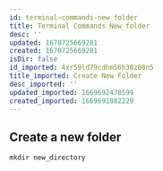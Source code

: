 ```yaml
---
id: terminal-commands-new_folder
title: Terminal Commands New_folder
desc: ''
updated: 1670725669201
created: 1670725669201
isDir: false
id_imported: 4xr59ld79cdhm56h30z08n5
title_imported: Create New Folder
desc_imported: ''
updated_imported: 1669692478599
created_imported: 1669691882220
---
```

## Create a new folder

```javascript
mkdir new_directory
```